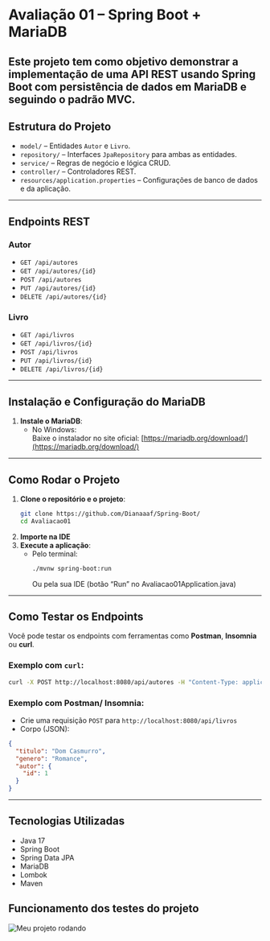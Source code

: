 # Avaliação 01 – Spring Boot + MariaDB
Este projeto tem como objetivo demonstrar a implementação de uma API REST usando **Spring Boot** com persistência de dados em **MariaDB** e seguindo o padrão **MVC**.
---

## Estrutura do Projeto
- `model/` – Entidades `Autor` e `Livro`.
- `repository/` – Interfaces `JpaRepository` para ambas as entidades.
- `service/` – Regras de negócio e lógica CRUD.
- `controller/` – Controladores REST.
- `resources/application.properties` – Configurações de banco de dados e da aplicação.
---

## Endpoints REST
### Autor
- `GET /api/autores`
- `GET /api/autores/{id}`
- `POST /api/autores`
- `PUT /api/autores/{id}`
- `DELETE /api/autores/{id}`
### Livro
- `GET /api/livros`
- `GET /api/livros/{id}`
- `POST /api/livros`
- `PUT /api/livros/{id}`
- `DELETE /api/livros/{id}`
---

## Instalação e Configuração do MariaDB
1. **Instale o MariaDB**:
   - No Windows:  
     Baixe o instalador no site oficial: [https://mariadb.org/download/](https://mariadb.org/download/)
---

## Como Rodar o Projeto
1. **Clone o repositório e o projeto**:
   ```bash
   git clone https://github.com/Dianaaaf/Spring-Boot/
   cd Avaliacao01
   ```
2. **Importe na IDE** 
3. **Execute a aplicação**:
   - Pelo terminal:
     ```bash
     ./mvnw spring-boot:run
     ```
     Ou pela sua IDE (botão “Run” no Avaliacao01Application.java)
---

## Como Testar os Endpoints
Você pode testar os endpoints com ferramentas como **Postman**, **Insomnia** ou **curl**.
### Exemplo com `curl`:
```bash
curl -X POST http://localhost:8080/api/autores -H "Content-Type: application/json" -d '{"nome":"Machado de Assis", "nacionalidade":"Brasileiro"}'
```
### Exemplo com Postman/ Insomnia:
- Crie uma requisição `POST` para `http://localhost:8080/api/livros`
- Corpo (JSON):
```json
{
  "titulo": "Dom Casmurro",
  "genero": "Romance",
  "autor": {
    "id": 1
  }
}
```
---

## Tecnologias Utilizadas
- Java 17
- Spring Boot
- Spring Data JPA
- MariaDB
- Lombok
- Maven

## Funcionamento dos testes do projeto
![Meu projeto rodando](/assets/DemonstraçãoProjeto.gif)
